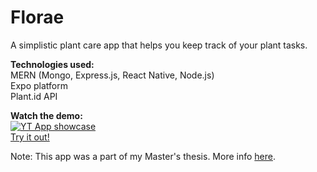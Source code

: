 # Florae
A simplistic plant care app that helps you keep track of your plant tasks.   

**Technologies used:**   
MERN (Mongo, Express.js, React Native, Node.js)   
Expo platform   
Plant.id API   

**Watch the demo:**   
[![YT App showcase](https://i.imgur.com/sbWieCW.png)](https://www.youtube.com/watch?v=ZB775120l30)   
[Try it out!](https://github.com/echrs/Florae/releases/download/v1.0.0/florae.apk)

Note: This app was a part of my Master's thesis. More info [here](https://zir.nsk.hr/islandora/object/unipu%3A7327/datastream/PDF/view).  
